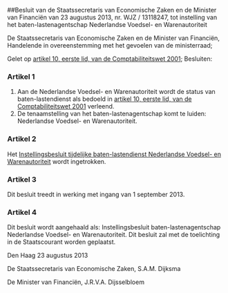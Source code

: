 <meta http-equiv='Content-Type' content='text/html; charset=utf-8' />

##Besluit van de Staatssecretaris van Economische Zaken en de Minister van Financiën van 23 augustus 2013, nr. WJZ / 13118247, tot instelling van het baten-lastenagentschap Nederlandse Voedsel- en Warenautoriteit

De Staatssecretaris van Economische Zaken en de Minister van Financiën,  
Handelende in overeenstemming met het gevoelen van de ministerraad;

Gelet op [artikel 10, eerste lid, van de Comptabiliteitswet 2001](../../../../../../../../wet/comptabiliteitswet/2001/BWBR0013891/README.md);
Besluiten:    

### Artikel  1  

1.  Aan de Nederlandse Voedsel- en Warenautoriteit wordt de status van baten-lastendienst als bedoeld in [artikel 10, eerste lid, van de Comptabiliteitswet 2001](../../../../../../../../wet/comptabiliteitswet/2001/BWBR0013891/README.md) verleend.   
2.  De tenaamstelling van het baten-lastenagentschap komt te luiden: Nederlandse Voedsel- en Warenautoriteit.  

### Artikel  2  

Het [Instellingsbesluit tijdelijke baten-lastendienst Nederlandse Voedsel- en Warenautoriteit](../../../../../../../../ministeriele-regeling/instellingsbesluit/tijdelijke/baten-lastendienst/nieuwe/voedsel/en/waren/etc/BWBR0030455/README.md) wordt ingetrokken. 

### Artikel  3  

Dit besluit treedt in werking met ingang van 1 september 2013. 

### Artikel  4  

Dit besluit wordt aangehaald als: Instellingsbesluit baten-lastenagentschap Nederlandse Voedsel- en Warenautoriteit. 
Dit besluit zal met de toelichting in de Staatscourant worden geplaatst.   

Den Haag 
23 augustus 2013   

De 
Staatssecretaris van Economische Zaken, 
S.A.M. Dijksma   

De 
Minister van Financiën, 
J.R.V.A. Dijsselbloem     
